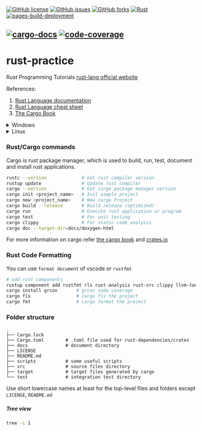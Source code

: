 <a href="https://github.com/Neeraj2K18/rust-practice/blob/main/LICENSE"><img alt="GitHub license" src="https://img.shields.io/github/license/Neeraj2K18/rust-practice"></a>
<a href="https://github.com/Neeraj2K18/rust-practice/issues"><img alt="GitHub issues" src="https://img.shields.io/github/issues/Neeraj2K18/rust-practice"></a>
<a href="https://github.com/Neeraj2K18/rust-practice/network"><img alt="GitHub forks" src="https://img.shields.io/github/forks/Neeraj2K18/rust-practice"></a>
[![Rust](https://github.com/Neeraj2K18/rust-practice/actions/workflows/rust.yml/badge.svg?branch=main)](https://github.com/Neeraj2K18/rust-practice/actions/workflows/rust.yml)
[![pages-build-deployment](https://github.com/Neeraj2K18/rust-practice/actions/workflows/pages/pages-build-deployment/badge.svg?branch=main)](https://github.com/Neeraj2K18/rust-practice/actions/workflows/pages/pages-build-deployment)

[![cargo-docs](https://img.shields.io/badge/cargo--docs-deployed-yellow.svg?branch=main)](https://neeraj2k18.github.io/rust-practice/docs/doxygen-html/doc/rust_practice/index.html)
[![code-coverage](https://neeraj2k18.github.io/rust-practice/docs/gcov-html/badges/plastic.svg?branch=main)](https://neeraj2k18.github.io/rust-practice/docs/gcov-html/index.html)
---
# rust-practice

Rust Programming Tutorials [rust-lang official website](https://www.rust-lang.org/)

References:
  1. [Rust Language documentation](http://rust-lang.github.io/rustup/index.html)
  2. [Rust Language cheat sheet](https://cheats.rs/)
  3. [The Cargo Book](https://doc.rust-lang.org/cargo/)

<details>
  <summary>Windows</summary>

  ### Installation
Download and install `rustup_init.exe` [Installer](https://win.rustup.rs/x86_64) <br>
Pre-requisite [Build Tools for Visual Studio 2022](https://visualstudio.microsoft.com/downloads/?q=build+tools)

VS Code Extn: <br>
[Rust](https://marketplace.visualstudio.com/items?itemName=rust-lang.rust) <br>
[rust-analyzer](https://marketplace.visualstudio.com/items?itemName=matklad.rust-analyzer)
</details>

<details>
  <summary>Linux</summary>

### Installation
```bash
curl --proto '=https' --tlsv1.2 -sSf https://sh.rustup.rs | sh
```
</details>

### Rust/Cargo commands
Cargo is rust package manager, which is used to build, run, test, document and install rust applications.
```bash
rustc --version             # Get rust compiler version
rustup update               # Update rust compiler
cargo --version             # Get cargo package manager version
cargo init <project_name>   # Init sample project
cargo new <project_name>    # New cargo Project
cargo build --release       # Build release (optimized)
cargo run                   # Execute rust application or program
cargo test                  # For unit testing
cargo clippy                # For static code analysis
cargo doc --target-dir=docs/doxygen-html
```
For more information on cargo refer [the cargo book](https://doc.rust-lang.org/cargo/) and [crates.io](https://crates.io/)
### Rust Code Formatting
You can use `format document` of vscode or `rustfmt`
```bash
# add rust components
rustup component add rustfmt rls rust-analysis rust-src clippy llvm-tools-preview
cargo install grcov       # grcov code coverage
cargo fix                 # cargo fix the project
cargo fmt                 # cargo format the project
```

### Folder structure
    .
    ├── Cargo.lock
    ├── Cargo.toml        # .toml file used for rust-dependencies/crates
    ├── docs              # document directory
    ├── LICENSE
    ├── README.md
    ├── scripts           # some useful scripts
    ├── src               # source files directory
    ├── target            # target files generated by cargo
    └── test              # integration test directory

Use short lowercase names at least for the top-level files and folders except `LICENSE`, `README.md`
##### Tree view
```bash
tree -L 1
```
